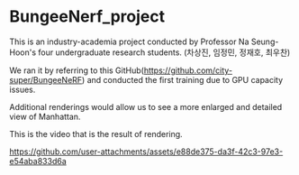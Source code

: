 # BungeeNerf_project


This is an industry-academia project conducted by Professor Na Seung-Hoon's four undergraduate research students. (차상진, 임정민, 정재호, 최우찬)

We ran it by referring to this GitHub(https://github.com/city-super/BungeeNeRF) and conducted the first training due to GPU capacity issues.

Additional renderings would allow us to see a more enlarged and detailed view of Manhattan.

This is the video that is the result of rendering.

https://github.com/user-attachments/assets/e88de375-da3f-42c3-97e3-e54aba833d6a

